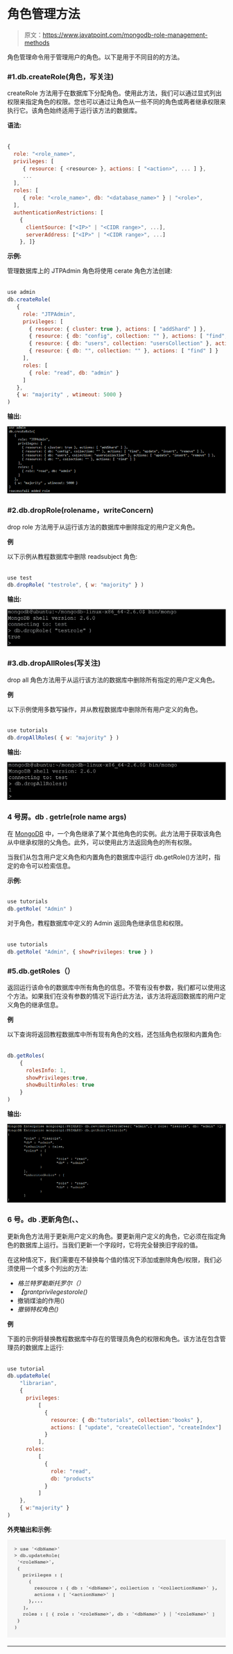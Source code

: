 # 角色管理方法

> 原文：<https://www.javatpoint.com/mongodb-role-management-methods>

角色管理命令用于管理用户的角色。以下是用于不同目的的方法。

### #1.db.createRole(角色，写关注)

createRole 方法用于在数据库下分配角色。使用此方法，我们可以通过显式列出权限来指定角色的权限。您也可以通过让角色从一些不同的角色或两者继承权限来执行它。该角色始终适用于运行该方法的数据库。

**语法:**

```js

{
  role: "<role_name>",
  privileges: [
     { resource: { <resource> }, actions: [ "<action>", ... ] },
     ...
  ],
  roles: [
     { role: "<role_name>", db: "<database_name>" } | "<role>",
  ],
  authenticationRestrictions: [
    {
      clientSource: ["<IP>" | "<CIDR range>", ...],
      serverAddress: ["<IP>" | "<CIDR range>", ...]
    }, ]}

```

**示例:**

管理数据库上的 JTPAdmin 角色将使用 cerate 角色方法创建:

```js

use admin
db.createRole(
   {
     role: "JTPAdmin",
     privileges: [
       { resource: { cluster: true }, actions: [ "addShard" ] },
       { resource: { db: "config", collection: "" }, actions: [ "find", "update", "insert", "remove" ] },
       { resource: { db: "users", collection: "usersCollection" }, actions: [ "update", "insert", "remove" ] },
       { resource: { db: "", collection: "" }, actions: [ "find" ] }
     ],
     roles: [
       { role: "read", db: "admin" }
     ]
   },
   { w: "majority" , wtimeout: 5000 }
)

```

**输出:**

![Role Management Methods](img/9bcc43b48c58867ea9aa79cea0222c33.png)

### #2.db.dropRole(rolename，writeConcern)

drop role 方法用于从运行该方法的数据库中删除指定的用户定义角色。

**例**

以下示例从教程数据库中删除 readsubject 角色:

```js

use test
db.dropRole( "testrole", { w: "majority" } )

```

**输出:**

![Role Management Methods](img/009d02e8700eb0ad5749c3505112283c.png)

### #3.db.dropAllRoles(写关注)

drop all 角色方法用于从运行该方法的数据库中删除所有指定的用户定义角色。

**例**

以下示例使用多数写操作，并从教程数据库中删除所有用户定义的角色。

```js

use tutorials
db.dropAllRoles( { w: "majority" } )

```

**输出:**

![Role Management Methods](img/cd3e0927aa7934142d1f8b40d98f4fd9.png)

### 4 号房。db . getrle(role name args)

在 [MongoDB](https://www.javatpoint.com/mongodb-tutorial) 中，一个角色继承了某个其他角色的实例。此方法用于获取该角色从中继承权限的父角色。此外，可以使用此方法返回角色的所有权限。

当我们从包含用户定义角色和内置角色的数据库中运行 db.getRole()方法时，指定的命令可以检索信息。

**示例:**

```js

use tutorials
db.getRole( "Admin" )

```

对于角色，教程数据库中定义的 Admin 返回角色继承信息和权限。

```js

use tutorials
db.getRole( "Admin", { showPrivileges: true } )

```

### #5.db.getRoles（）

返回运行该命令的数据库中所有角色的信息。不管有没有参数，我们都可以使用这个方法。如果我们在没有参数的情况下运行此方法，该方法将返回数据库的用户定义角色的继承信息。

**例**

以下查询将返回教程数据库中所有现有角色的文档，还包括角色权限和内置角色:

```js

db.getRoles(
    {
      rolesInfo: 1,
      showPrivileges:true,
      showBuiltinRoles: true
    }
)

```

**输出:**

![Role Management Methods](img/9f02af5a015b2803421142559fbc33cc.png)

### 6 号。db .更新角色(<rolename>、<update>、</update></rolename>

更新角色方法用于更新用户定义的角色。要更新用户定义的角色，它必须在指定角色的数据库上运行。当我们更新一个字段时，它将完全替换旧字段的值。

在这种情况下，我们需要在不替换每个值的情况下添加或删除角色/权限，我们必须使用一个或多个列出的方法:

*   *格兰特罗勒斯托罗尔（）*
*   *【grantprivilegestorole()*
*   撤销煤油的作用()
*   *撤销特权角色()*

**例**

下面的示例将替换教程数据库中存在的管理员角色的权限和角色。该方法在包含管理员的数据库上运行:

```js

use tutorial
db.updateRole(
    "librarian",
    {
      privileges:
          [
            {
              resource: { db:"tutorials", collection:"books" },
              actions: [ "update", "createCollection", "createIndex"]
            }
          ],
      roles:
          [
            {
              role: "read",
              db: "products"
            }
          ]
    },
    { w:"majority" }
)

```

**外壳输出和示例:**

![Role Management Methods](img/dfff6a0bcba4f8086d27a69a2fcea957.png)

* * *